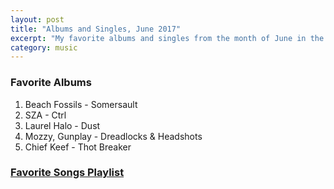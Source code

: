 ```yaml
---
layout: post
title: "Albums and Singles, June 2017"
excerpt: "My favorite albums and singles from the month of June in the 2017th year. "
category: music
---
```


### Favorite Albums
1. Beach Fossils - Somersault
1. SZA - Ctrl
1. Laurel Halo - Dust
1. Mozzy, Gunplay - Dreadlocks & Headshots
1. Chief Keef - Thot Breaker

### <a href="https://open.spotify.com/user/blrobin2/playlist/5JPgvigp80XGY7CrGODssN" target="_blank" rel="noopener">Favorite Songs Playlist</a>

